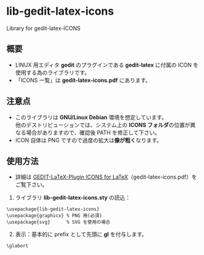 # lib-gedit-latex-icons
Library for gedit-latex-ICONS

## 概要
- LINUX 用エディタ **gedit** のプラグインである **gedit-latex** に付属の ICON を使用する為のライブラリです。  
- 「ICONS 一覧」は **gedit-latex-icons.pdf** にあります。

## 注意点
- このライブラリは **GNU/Linux Debian** 環境を想定しています。  
他のデストリビューションでは、システム上の **ICONS フォルダ**の位置が異なる場合がありますので、確認後 PATH を修正して下さい。 
- ICON 自体は PNG ですので過度の拡大は**像が粗く**なります。  

## 使用方法
  - 詳細は
  [GEDIT-LaTeX-Plugin ICONS for LaTeX](https://github.com/ru-museum/lib-gedit-latex-icons/blob/main/gedit-latex-icons.pdf)（gedit-latex-icons.pdf）をご覧下さい。 
  
1. ライブラリ **lib-gedit-latex-icons.sty** の読込：

```
\usepackage{lib-gedit-latex-icons} 
\usepackage{graphicx} % PNG 用(必須) 
\usepackage{svg}      % SVG を使用の場合 
```
2. 表示：基本的に prefix として先頭に **gl** を付与します。   
```
\glabort
```
